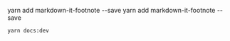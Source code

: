 
yarn add markdown-it-footnote --save
yarn add markdown-it-footnote --save

```shell
yarn docs:dev
```